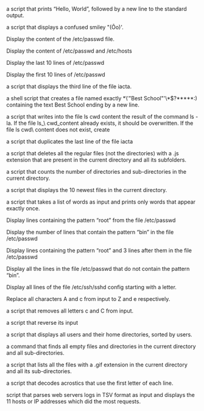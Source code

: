 



a script that prints “Hello, World”, followed by a new line to the standard output.

a script that displays a confused smiley "(Ôo)'.

Display the content of the /etc/passwd file.

Display the content of /etc/passwd and /etc/hosts

Display the last 10 lines of /etc/passwd

Display the first 10 lines of /etc/passwd

 a script that displays the third line of the file iacta.

a shell script that creates a file named exactly \*\\'"Best School"\'\\*$\?\*\*\*\*\*:) containing the text Best School ending by a new line.

a script that writes into the file ls cwd content the result of the command ls -la. If the file ls_\ cwd_content already exists, it should be overwritten. If the file ls cwd\ content does not exist, create

a script that duplicates the last line of the file iacta

a script that deletes all the regular files (not the directories) with a .js extension that are present in the current directory and all its subfolders.

a script that counts the number of directories and sub-directories in the current directory.

 a script that displays the 10 newest files in the current directory.

a script that takes a list of words as input and prints only words that appear exactly once.

Display lines containing the pattern “root” from the file /etc/passwd

Display the number of lines that contain the pattern “bin” in the file /etc/passwd

Display lines containing the pattern “root” and 3 lines after them in the file /etc/passwd

Display all the lines in the file /etc/passwd that do not contain the pattern “bin”.

Display all lines of the file /etc/ssh/sshd config starting with a letter.

Replace all characters A and c from input to Z and e respectively.

a script that removes all letters c and C from input.

a script that reverse its input

 a script that displays all users and their home directories, sorted by users.

a command that finds all empty files and directories in the current directory and all sub-directories.

a script that lists all the files with a .gif extension in the current directory and all its sub-directories.

a script that decodes acrostics that use the first letter of each line.

script that parses web servers logs in TSV format as input and displays the 11 hosts or IP addresses which did the most requests.
